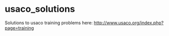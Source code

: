 usaco_solutions
===============

Solutions to usaco training problems here: http://www.usaco.org/index.php?page=training
